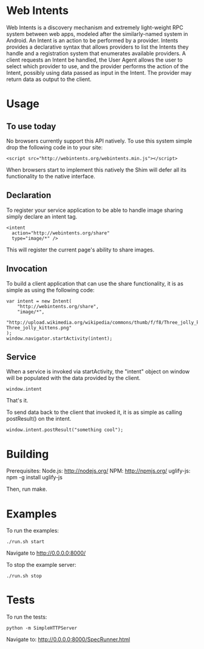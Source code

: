 Web Intents
===========

Web Intents is a discovery mechanism and extremely light-weight RPC system between web apps, modeled after the similarly-named system in Android.  An Intent is an action to be performed by a provider.  Intents provides a declarative syntax that allows providers to list the Intents they handle and a registration system that enumerates available providers.  A client requests an Intent be handled, the User Agent allows the user to select which provider to use, and the provider performs the action of the Intent, possibly using data passed as input in the Intent.  The provider may return data as output to the client.

Usage
=====

To use today
------------
No browsers currently support this API natively.  To use this system simple drop the following code in to your site:

    <script src="http://webintents.org/webintents.min.js"></script>

When browsers start to implement this natively the Shim will defer all its functionality to the native interface.

Declaration
-----------

To register your service application to be able to handle image sharing simply declare an intent tag.

    <intent 
      action="http://webintents.org/share"
      type="image/*" />

This will register the current page's ability to share images. 

Invocation
----------

To build a client application that can use the share functionality, it is as simple as using the following code: 

    var intent = new Intent(
        "http://webintents.org/share", 
        "image/*", 
        "http://upload.wikimedia.org/wikipedia/commons/thumb/f/f8/Three_jolly_kittens.png/800px-Three_jolly_kittens.png" 
    );
    window.navigator.startActivity(intent);

Service
-------

When a service is invoked via startActivity, the "intent" object on window will be populated with the data provided by the client.

    window.intent

That's it.

To send data back to the client that invoked it, it is as simple as calling postResult() on the intent.

    window.intent.postResult("something cool");

Building
========
Prerequisites:
Node.js: http://nodejs.org/
NPM: http://npmjs.org/
uglify-js: npm -g install uglify-js

Then, run make.

Examples
========

To run the examples:

    ./run.sh start

Navigate to http://0.0.0.0:8000/

To stop the example server:

    ./run.sh stop

Tests
=====

To run the tests:

    python -m SimpleHTTPServer

Navigate to: http://0.0.0.0:8000/SpecRunner.html

